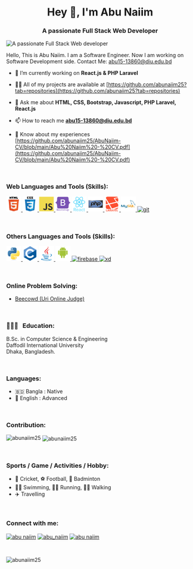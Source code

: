 <h1 align="center">Hey 👋, I'm Abu Naiim</h1>
<h3 align="center">A passionate Full Stack Web Developer</h3>

![A passionate Full Stack Web developer](https://github.com/abunaiim25/abunaiim25/blob/main/about.jpg)

Hello, This is Abu Naiim. I am a Software Engineer. Now I am working on Software Development side. Contact Me:  abu15-13860@diu.edu.bd



- 🔭 I’m currently working on **React.js & PHP Laravel**

- 👨‍💻 All of my projects are available at [https://github.com/abunaiim25?tab=repositories](https://github.com/abunaiim25?tab=repositories)

- 💬 Ask me about **HTML, CSS, Bootstrap, Javascript, PHP Laravel, React.js**

- 📫 How to reach me **abu15-13860@diu.edu.bd**

- 📄 Know about my experiences [https://github.com/abunaiim25/AbuNaiim-CV/blob/main/Abu%20Naiim%20-%20CV.pdf](https://github.com/abunaiim25/AbuNaiim-CV/blob/main/Abu%20Naiim%20-%20CV.pdf)

<br/>

<h3 align="left">Web Languages and Tools (Skills):</h3>
<p align="left"> 
   <a href="https://www.w3.org/html/" target="_blank" rel="noreferrer"> <img src="https://raw.githubusercontent.com/devicons/devicon/master/icons/html5/html5-original-wordmark.svg" alt="html5" width="40" height="40"/> </a> 
   </a> <a href="https://www.w3schools.com/css/" target="_blank" rel="noreferrer"> <img src="https://raw.githubusercontent.com/devicons/devicon/master/icons/css3/css3-original-wordmark.svg" alt="css3" width="40" height="40"/> </a> 
   <a href="https://developer.mozilla.org/en-US/docs/Web/JavaScript" target="_blank" rel="noreferrer"> <img src="https://raw.githubusercontent.com/devicons/devicon/master/icons/javascript/javascript-original.svg" alt="javascript" width="40" height="40"/> </a>
   <a href="https://getbootstrap.com" target="_blank" rel="noreferrer"> <img src="https://raw.githubusercontent.com/devicons/devicon/master/icons/bootstrap/bootstrap-plain-wordmark.svg" alt="bootstrap" width="40" height="40"/> 
      <a href="https://reactjs.org/" target="_blank" rel="noreferrer"> <img src="https://raw.githubusercontent.com/devicons/devicon/master/icons/react/react-original-wordmark.svg" alt="react" width="40" height="40"/> </a>
         <a href="https://www.php.net" target="_blank" rel="noreferrer"> <img src="https://raw.githubusercontent.com/devicons/devicon/master/icons/php/php-original.svg" alt="php" width="40" height="40"/> </a> 
      <a href="https://laravel.com/" target="_blank" rel="noreferrer"> <img src="https://raw.githubusercontent.com/devicons/devicon/master/icons/laravel/laravel-plain-wordmark.svg" alt="laravel" width="40" height="40"/> </a> 
   <a href="https://www.mysql.com/" target="_blank" rel="noreferrer"> <img src="https://raw.githubusercontent.com/devicons/devicon/master/icons/mysql/mysql-original-wordmark.svg" alt="mysql" width="40" height="40"/> </a>
   <a href="https://git-scm.com/" target="_blank" rel="noreferrer"> <img src="https://www.vectorlogo.zone/logos/git-scm/git-scm-icon.svg" alt="git" width="40" height="40"/> </a>
    </p>
  
<br/>


<h3 align="left">Others Languages and Tools (Skills):</h3>
<p align="left">
      <a href="https://www.python.org" target="_blank" rel="noreferrer"> <img src="https://raw.githubusercontent.com/devicons/devicon/master/icons/python/python-original.svg" alt="python" width="40" height="40"/> </a> 
      <a href="https://www.cprogramming.com/" target="_blank" rel="noreferrer"> <img src="https://raw.githubusercontent.com/devicons/devicon/master/icons/c/c-original.svg" alt="c" width="40" height="40"/> 
         <a href="https://www.java.com" target="_blank" rel="noreferrer"> <img src="https://raw.githubusercontent.com/devicons/devicon/master/icons/java/java-original.svg" alt="java" width="40" height="40"/> </a>
   <a href="https://developer.android.com" target="_blank" rel="noreferrer"> <img src="https://raw.githubusercontent.com/devicons/devicon/master/icons/android/android-original-wordmark.svg" alt="android" width="40" height="40"/> </a>  
      <a href="https://firebase.google.com/" target="_blank" rel="noreferrer"> <img src="https://www.vectorlogo.zone/logos/firebase/firebase-icon.svg" alt="firebase" width="40" height="40"/> </a> 
       </a>
   <a href="https://www.adobe.com/products/xd.html" target="_blank" rel="noreferrer"> <img src="https://cdn.worldvectorlogo.com/logos/adobe-xd.svg" alt="xd" width="40" height="40"/> </a> 
</p>

<br/>

### Online Problem Solving:
- <a href="https://www.beecrowd.com.br/judge/en/profile/459105" target="_blank" >Beecowd (Uri Online Judge) </a>
<br/>


### 👨🏻‍🎓 &nbsp; Education:

   B.Sc. in Computer Science & Engineering  
   Daffodil International University  
   Dhaka, Bangladesh.

 <br />

### Languages:

- 🇧🇩 Bangla : Native
- 🏴󠁧󠁢󠁥󠁮󠁧󠁿 English : Advanced
 
<br/>

### Contribution:

<p><img align="left" src="https://github-readme-stats.vercel.app/api/top-langs?username=abunaiim25&show_icons=true&locale=en&layout=compact" alt="abunaiim25" /></p>

<p>&nbsp;<img align="center" src="https://github-readme-stats.vercel.app/api?username=abunaiim25&show_icons=true&locale=en" alt="abunaiim25" /></p>





<br/>


### Sports / Game / Activities / Hobby:

- 🏏 Cricket, ⚽ Football, 🏸 Badminton
- 🏊‍♂️ Swimming, 🏃‍♂️ Running, 🚶‍♂️ Walking
- ✈️ Travelling

<br />


<h3 align="left">Connect with me:</h3>
<p align="left">
<a href="https://www.facebook.com/profile.php?id=100010098828694" target="blank"><img align="center" src="https://raw.githubusercontent.com/rahuldkjain/github-profile-readme-generator/master/src/images/icons/Social/facebook.svg" alt="abu naiim" height="30" width="40" /></a>
<a href="https://instagram.com/abu_naiim" target="blank"><img align="center" src="https://raw.githubusercontent.com/rahuldkjain/github-profile-readme-generator/master/src/images/icons/Social/instagram.svg" alt="abu_naiim" height="30" width="40" /></a>
<a href="https://www.linkedin.com/in/abu-naiim-516949210/" target="blank"><img align="center" src="https://raw.githubusercontent.com/rahuldkjain/github-profile-readme-generator/master/src/images/icons/Social/linked-in-alt.svg" alt="abu naiim" height="30" width="40" /></a>
</p>

<br/>

<p align="left"> <img src="https://komarev.com/ghpvc/?username=abunaiim25&label=Profile%20views&color=0e75b6&style=flat" alt="abunaiim25" /> </p> 
